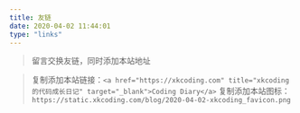 ```yaml
---
title: 友链
date: 2020-04-02 11:44:01
type: "links"
---
```

<blockquote class="blockquote-center">留言交换友链，同时添加本站地址</blockquote>

> 复制添加本站链接：`<a href="https://xkcoding.com" title="xkcoding 的代码成长日记" target="_blank">Coding Diary</a>`
> 复制添加本站图标：`https://static.xkcoding.com/blog/2020-04-02-xkcoding_favicon.png`
